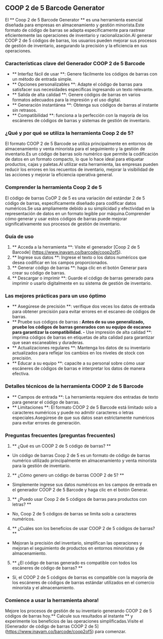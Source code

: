 ## COOP 2 de 5 Barcode Generator

El ** Coop 2 de 5 Barcode Generator ** es una herramienta esencial diseñada para empresas en almacenamiento y gestión minorista.Este formato de código de barras se adapta específicamente para rastrear eficientemente las operaciones de inventario y racionalización.Al generar COOP 2 de 5 códigos de barras, los usuarios pueden mejorar sus procesos de gestión de inventario, asegurando la precisión y la eficiencia en sus operaciones.

### Características clave del Generador COOP 2 de 5 Barcode

- ** Interfaz fácil de usar **: Genere fácilmente los códigos de barras con un método de entrada simple.
- ** Opciones personalizables **: Adapte el código de barras para satisfacer sus necesidades específicas ingresando un texto relevante.
- ** Salida de alta calidad **: Genere códigos de barras en varios formatos adecuados para la impresión y el uso digital.
- ** Generación instantánea **: Obtenga sus códigos de barras al instante sin retrasos.
- ** Compatibilidad **: funciona a la perfección con la mayoría de los escáneres de códigos de barras y sistemas de gestión de inventario.

### ¿Qué y por qué se utiliza la herramienta Coop 2 de 5?

El formato COOP 2 de 5 Barcode se utiliza principalmente en entornos de almacenamiento y venta minorista para el seguimiento y la gestión de inventario.Es un código de barras solo numérico que permite la codificación de datos en un formato compacto, lo que lo hace ideal para etiquetar productos, cajas y paletas.Al utilizar esta herramienta, las empresas pueden reducir los errores en los recuentos de inventario, mejorar la visibilidad de las acciones y mejorar la eficiencia operativa general.

### Comprender la herramienta Coop 2 de 5

El código de barras CoOP 2 de 5 es una variación del estándar 2 de 5 código de barras, específicamente diseñado para codificar datos numéricos.Se usa ampliamente debido a su simplicidad y efectividad en la representación de datos en un formato legible por máquina.Comprender cómo generar y usar estos códigos de barras puede mejorar significativamente sus procesos de gestión de inventario.

### Guía de uso

1. ** Acceda a la herramienta **: Visite el generador [Coop 2 de 5 Barcode] (https://www.inayam.co/barcode/coop2of5).
2. ** Ingrese sus datos **: Ingrese el texto o los datos numéricos que desea codificar en los campos proporcionados.
3. ** Generar código de barras **: haga clic en el botón Generar para crear su código de barras.
4. ** Descargar o imprimir **: Guarde el código de barras generado para imprimir o usarlo digitalmente en su sistema de gestión de inventario.

### Las mejores prácticas para un uso óptimo

- ** Asegúrese de precisión **: verifique dos veces los datos de entrada para obtener precisión para evitar errores en el escaneo de códigos de barras.
- ** Pruebe sus códigos de barras **: Antes de su uso generalizado, pruebe los códigos de barras generados con su equipo de escaneo para garantizar la compatibilidad.
-** Use impresión de alta calidad **: imprima códigos de barras en etiquetas de alta calidad para garantizar que sean escaneables y duraderas.
- ** Actualizaciones regulares **: Mantenga los datos de su inventario actualizados para reflejar los cambios en los niveles de stock con precisión.
- ** Educar a su equipo **: capacite a su personal sobre cómo usar escáneres de códigos de barras e interpretar los datos de manera efectiva.

### Detalles técnicos de la herramienta COOP 2 de 5 Barcode

- ** Campos de entrada **: La herramienta requiere dos entradas de texto para generar el código de barras.
- ** Limitaciones **: El formato COOP 2 de 5 Barcode está limitado solo a caracteres numéricos y puede no admitir caracteres o letras especiales.Asegúrese de que sus datos sean estrictamente numéricos para evitar errores de generación.

### Preguntas frecuentes (preguntas frecuentes)

1. ** ¿Qué es un COOP 2 de 5 código de barras? **
- Un código de barras Coop 2 de 5 es un formato de código de barras numérico utilizado principalmente en almacenamiento y venta minorista para la gestión de inventario.

2. ** ¿Cómo genero un código de barras COOP 2 de 5? **
- Simplemente ingrese sus datos numéricos en los campos de entrada en el generador COOP 2 de 5 Barcode y haga clic en el botón Generar.

3. ** ¿Puedo usar Coop 2 de 5 códigos de barras para productos con letras? **
- No, Coop 2 de 5 códigos de barras se limita solo a caracteres numéricos.

4. ** ¿Cuáles son los beneficios de usar COOP 2 de 5 códigos de barras? **
- Mejoran la precisión del inventario, simplifican las operaciones y mejoran el seguimiento de productos en entornos minoristas y de almacenamiento.

5. ** ¿El código de barras generado es compatible con todos los escáneres de código de barras? **
- Sí, el COOP 2 de 5 códigos de barras es compatible con la mayoría de los escáneres de códigos de barras estándar utilizados en el comercio minorista y el almacenamiento.

### Comience a usar la herramienta ahora!

Mejore los procesos de gestión de su inventario generando COOP 2 de 5 códigos de barras hoy.** Calcule sus resultados al instante ** y experimente los beneficios de las operaciones simplificadas.Visite el [Generador de código de barras COOP 2 de 5] (https://www.inayam.co/barcode/coop2of5) para comenzar.